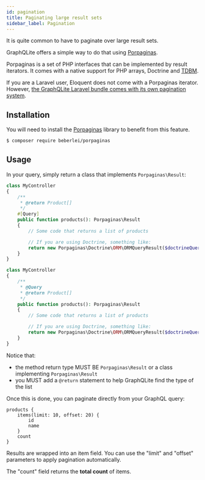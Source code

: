 ```yaml
---
id: pagination
title: Paginating large result sets
sidebar_label: Pagination
---
```


It is quite common to have to paginate over large result sets.

GraphQLite offers a simple way to do that using [Porpaginas](https://github.com/beberlei/porpaginas).

Porpaginas is a set of PHP interfaces that can be implemented by result iterators. It comes with a native support for
PHP arrays, Doctrine and [TDBM](https://thecodingmachine.github.io/tdbm/doc/limit_offset_resultset.html).

<div class="alert alert--warning">If you are a Laravel user, Eloquent does not come with a Porpaginas
iterator. However, <a href="laravel-package-advanced">the GraphQLite Laravel bundle comes with its own pagination system</a>.</div>

## Installation

You will need to install the [Porpaginas](https://github.com/beberlei/porpaginas) library to benefit from this feature.

```bash
$ composer require beberlei/porpaginas
```

## Usage

In your query, simply return a class that implements `Porpaginas\Result`:

<!--DOCUSAURUS_CODE_TABS-->
<!--PHP 8+-->
```php
class MyController
{
    /**
     * @return Product[]
     */
    #[Query]
    public function products(): Porpaginas\Result
    {
        // Some code that returns a list of products

        // If you are using Doctrine, something like:
        return new Porpaginas\Doctrine\ORM\ORMQueryResult($doctrineQuery);
    }
}
```
<!--PHP 7+-->
```php
class MyController
{
    /**
     * @Query
     * @return Product[]
     */
    public function products(): Porpaginas\Result
    {
        // Some code that returns a list of products

        // If you are using Doctrine, something like:
        return new Porpaginas\Doctrine\ORM\ORMQueryResult($doctrineQuery);
    }
}
```
<!--END_DOCUSAURUS_CODE_TABS-->

Notice that:

- the method return type MUST BE `Porpaginas\Result` or a class implementing `Porpaginas\Result`
- you MUST add a `@return` statement to help GraphQLite find the type of the list

Once this is done, you can paginate directly from your GraphQL query:

```
products {
    items(limit: 10, offset: 20) {
        id
        name
    }
    count
}
```

Results are wrapped into an item field. You can use the "limit" and "offset" parameters to apply pagination automatically.

The "count" field returns the **total count** of items.
